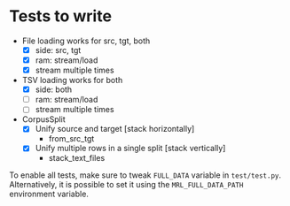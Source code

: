 # Tests to write

- File loading works for src, tgt, both
    - [x] side: src, tgt
    - [x] ram: stream/load
    - [x] stream multiple times
- TSV loading works for both
    - [x] side: both
    - [ ] ram: stream/load
    - [ ] stream multiple times
- CorpusSplit
    - [x] Unify source and target [stack horizontally]
        - from_src_tgt
    - [x] Unify multiple rows in a single split [stack vertically]
        - stack_text_files

To enable all tests, make sure to tweak `FULL_DATA` variable in `test/test.py`.
Alternatively, it is possible to set it using the `MRL_FULL_DATA_PATH` environment variable.